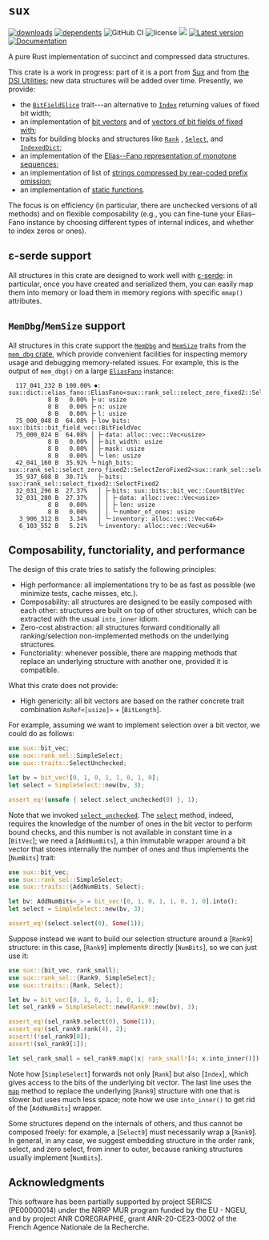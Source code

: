 # `sux`

[![downloads](https://img.shields.io/crates/d/sux)](https://crates.io/crates/sux)
[![dependents](https://img.shields.io/librariesio/dependents/cargo/sux)](https://crates.io/crates/sux/reverse_dependencies)
![GitHub CI](https://github.com/vigna/sux-rs/actions/workflows/rust.yml/badge.svg)
![license](https://img.shields.io/crates/l/sux)
[![](https://tokei.rs/b1/github/vigna/sux-rs?type=Rust,Python)](https://github.com/vigna/sux-rs)
[![Latest version](https://img.shields.io/crates/v/sux.svg)](https://crates.io/crates/sux)
[![Documentation](https://docs.rs/sux/badge.svg)](https://docs.rs/sux)

A pure Rust implementation of succinct and compressed data structures.

This crate is a work in progress: part of it is a port from
[Sux](https://sux.di.unimi.it/) and from [the DSI
Utilities](https://dsiutils.di.unimi.it/); new data structures will be added
over time. Presently, we provide:

- the [`BitFieldSlice`](crate::traits::bit_field_slice::BitFieldSlice) trait---an
  alternative to [`Index`](core::ops::Index) returning values of fixed bit width;
- an implementation of [bit vectors](crate::bits::BitVec) and of [vectors of bit fields of fixed with](crate::bits::BitFieldVec);
- traits for building blocks and structures like [`Rank`](crate::traits::rank_sel::Rank) ,
  [`Select`](crate::traits::rank_sel::Select), and [`IndexedDict`](crate::traits::indexed_dict::IndexedDict);
- an implementation of the [Elias--Fano representation of monotone sequences](crate::dict::elias_fano::EliasFano);
- an implementation of list of [strings compressed by rear-coded prefix omission](crate::dict::rear_coded_list::RearCodedList);
- an implementation of [static functions](crate::func::VFunc).

The focus is on efficiency (in particular, there are unchecked versions of all
methods) and on flexible composability (e.g., you can fine-tune your Elias–Fano
instance by choosing different types of internal indices, and whether to index
zeros or ones).

## ε-serde support

All structures in this crate are designed to work well with [ε-serde]: in
particular, once you have created and serialized them, you can easily map them
into memory or load them in memory regions with specific `mmap()` attributes.

## `MemDbg`/`MemSize` support

All structures in this crate support the [`MemDbg`] and [`MemSize`] traits from
the [`mem_dbg` crate], which provide convenient facilities for inspecting memory
usage and debugging memory-related issues. For example, this is the output of
`mem_dbg()` on a large [`EliasFano`] instance:

```text
  117_041_232 B 100.00% ⏺: sux::dict::elias_fano::EliasFano<sux::rank_sel::select_zero_fixed2::SelectZeroFixed2<sux::rank_sel::select_fixed2::SelectFixed2>>
           8 B   0.00% ├╴u: usize
           8 B   0.00% ├╴n: usize
           8 B   0.00% ├╴l: usize
  75_000_048 B  64.08% ├╴low_bits: sux::bits::bit_field_vec::BitFieldVec
  75_000_024 B  64.08% │ ├╴data: alloc::vec::Vec<usize>
           8 B   0.00% │ ├╴bit_width: usize
           8 B   0.00% │ ├╴mask: usize
           8 B   0.00% │ ╰╴len: usize
  42_041_160 B  35.92% ╰╴high_bits: sux::rank_sel::select_zero_fixed2::SelectZeroFixed2<sux::rank_sel::select_fixed2::SelectFixed2>
  35_937_608 B  30.71%   ├╴bits: sux::rank_sel::select_fixed2::SelectFixed2
  32_031_296 B  27.37%   │ ├╴bits: sux::bits::bit_vec::CountBitVec
  32_031_280 B  27.37%   │ │ ├╴data: alloc::vec::Vec<usize>
           8 B   0.00%   │ │ ├╴len: usize
           8 B   0.00%   │ │ ╰╴number_of_ones: usize
   3_906_312 B   3.34%   │ ╰╴inventory: alloc::vec::Vec<u64>
   6_103_552 B   5.21%   ╰╴inventory: alloc::vec::Vec<u64>
```

## Composability, functoriality, and performance

The design of this crate tries to satisfy the following principles:

- High performance: all implementations try to be as fast as possible (we
  minimize tests, cache misses, etc.).
- Composability: all structures are designed to be easily composed with each
  other: structures are built on top of other structures, which
  can be extracted with the usual `into_inner` idiom.
- Zero-cost abstraction: all structures forward conditionally all
  ranking/selection non-implemented methods on the underlying structures.
- Functoriality: whenever possible, there are mapping methods that replace an
  underlying structure with another one, provided it is compatible.

What this crate does not provide:

- High genericity: all bit vectors are based on the rather concrete trait combination
  `AsRef<[usize]>` + [`BitLength`].

For example, assuming we want to implement selection over a bit vector, we
could do as follows:

```rust
use sux::bit_vec;
use sux::rank_sel::SimpleSelect;
use sux::traits::SelectUnchecked;

let bv = bit_vec![0, 1, 0, 1, 1, 0, 1, 0];
let select = SimpleSelect::new(bv, 3);

assert_eq!(unsafe { select.select_unchecked(0) }, 1);
```

Note that we invoked [`select_unchecked`](SelectUnchecked::select_unchecked).
The [`select`](Select::select) method, indeed, requires the knowledge of the
number of ones in the bit vector to perform bound checks, and this number is not
available in constant time in a [`BitVec`]; we need a [`AddNumBits`], a thin
immutable wrapper around a bit vector that stores internally the number of ones
and thus implements the [`NumBits`] trait:

```rust
use sux::bit_vec;
use sux::rank_sel::SimpleSelect;
use sux::traits::{AddNumBits, Select};

let bv: AddNumBits<_> = bit_vec![0, 1, 0, 1, 1, 0, 1, 0].into();
let select = SimpleSelect::new(bv, 3);

assert_eq!(select.select(0), Some(1));
```

Suppose instead we want to build our selection structure around a [`Rank9`]
structure: in this case, [`Rank9`] implements directly [`NumBits`], so we can
just use it:

```rust
use sux::{bit_vec, rank_small};
use sux::rank_sel::{Rank9, SimpleSelect};
use sux::traits::{Rank, Select};

let bv = bit_vec![0, 1, 0, 1, 1, 0, 1, 0];
let sel_rank9 = SimpleSelect::new(Rank9::new(bv), 3);

assert_eq!(sel_rank9.select(0), Some(1));
assert_eq!(sel_rank9.rank(4), 2);
assert!(!sel_rank9[0]);
assert!(sel_rank9[1]);

let sel_rank_small = sel_rank9.map(|x| rank_small![4; x.into_inner()]);
```

Note how [`SimpleSelect`] forwards not only [`Rank`] but also [`Index`], which
gives access to the bits of the underlying bit vector. The last line uses the
[`map`](Map::map) method to replace the underlying [`Rank9`] structure with
one that is slower but uses much less space; note how we use `into_inner()` to
get rid of the [`AddNumBits`] wrapper.

Some structures depend on the internals of others, and thus cannot be composed
freely: for example, a [`Select9`] must necessarily wrap a [`Rank9`]. In
general, in any case, we suggest embedding structure in the order rank, select,
and zero select, from inner to outer, because ranking structures usually
implement [`NumBits`].

## Acknowledgments

This software has been partially supported by project SERICS (PE00000014) under
the NRRP MUR program funded by the EU - NGEU, and by project ANR COREGRAPHIE,
grant ANR-20-CE23-0002 of the French Agence Nationale de la Recherche.

[`EliasFano`]: <https://docs.rs/sux/latest/sux/dict/elias_fano/struct.EliasFano.html>
[ε-serde]: <https://crates.io/crates/epserde>
[`MemDbg`]: <https://docs.rs/mem_dbg/latest/mem_dbg/trait.MemDbg.html>
[`MemSize`]: <https://docs.rs/mem_dbg/latest/mem_dbg/trait.MemSize.html>
[`mem_dbg` crate]: <https://crates.io/crates/mem_dbg>
